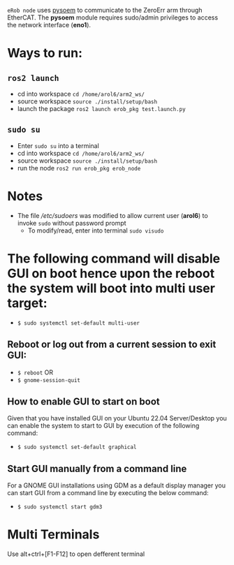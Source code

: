 `eRob node` uses [pysoem](https://github.com/bnjmnp/pysoem/tree/master) to communicate to the ZeroErr arm through EtherCAT. The **pysoem** module requires sudo/admin privileges to access the network interface (**eno1**).

# Ways to run:
## `ros2 launch`
 - cd into workspace `cd /home/arol6/arm2_ws/`
 - source workspace `source ./install/setup/bash`
 - launch the package `ros2 launch erob_pkg test.launch.py`

## `sudo su`
 - Enter `sudo su` into a terminal
 - cd into workspace `cd /home/arol6/arm2_ws/`
 - source workspace `source ./install/setup/bash`
 - run the node `ros2 run erob_pkg erob_node`

# Notes
- The file */etc/sudoers* was modified to allow current user (**arol6**) to invoke `sudo` without password prompt
  - To modify/read, enter into terminal `sudo visudo`







# The following command will disable GUI on boot hence upon the reboot the system will boot into multi user target:
  - `$ sudo systemctl set-default multi-user`

## Reboot or log out from a current session to exit GUI:
- `$ reboot`
    OR
- `$ gnome-session-quit`

## How to enable GUI to start on boot
Given that you have installed GUI on your Ubuntu 22.04 Server/Desktop you can enable the system to start to GUI by execution of the following command:
- `$ sudo systemctl set-default graphical`

## Start GUI manually from a command line
For a GNOME GUI installations using GDM as a default display manager you can start GUI from a command line by executing the below command:
- `$ sudo systemctl start gdm3`


# Multi Terminals
Use alt+ctrl+[F1-F12] to open defferent terminal






 
